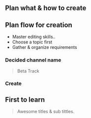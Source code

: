 ## Plan what & how to create

## Plan flow for creation
- Master editing skills..
- Choose a topic first
- Gather & organize  requirements 
 
### Decided channel name
>  Beta Track 
 
### Create 

## First to learn
> Awesome titles & sub tittles.
> 

 
